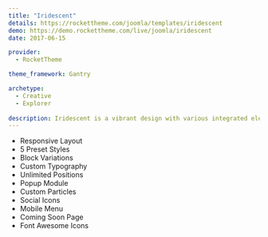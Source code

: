 ```yaml
---
title: "Iridescent"
details: https://rockettheme.com/joomla/templates/iridescent
demo: https://demo.rockettheme.com/live/joomla/iridescent
date: 2017-06-15

provider: 
  - RocketTheme

theme_framework: Gantry

archetype:
  - Creative
  - Explorer
  
description: Iridescent is a vibrant design with various integrated elements to provide a seamless and versatile environment. A full page RokSprocket slideshow provides a rich interface to impress, aggregated by other layout options, to expand beyond its core base.
---
```


* Responsive Layout
* 5 Preset Styles
* Block Variations
* Custom Typography
* Unlimited Positions
* Popup Module
* Custom Particles
* Social Icons
* Mobile Menu
* Coming Soon Page
* Font Awesome Icons	